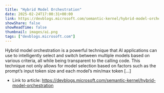```yaml
---
title: "Hybrid Model Orchestration"
date: 2025-02-24T17:00:31+00:00
link: https://devblogs.microsoft.com/semantic-kernel/hybrid-model-orchestration
showShare: false
showReadTime: false
thumbnail: images/ai.png
tags: ["devblogs.microsoft.com"]
---
```

Hybrid model orchestration is a powerful technique that AI applications can use to intelligently select and switch between multiple models based on various criteria, all while being transparent to the calling code. This technique not only allows for model selection based on factors such as the prompt’s input token size and each model’s min/max token […]

- Link to article: https://devblogs.microsoft.com/semantic-kernel/hybrid-model-orchestration